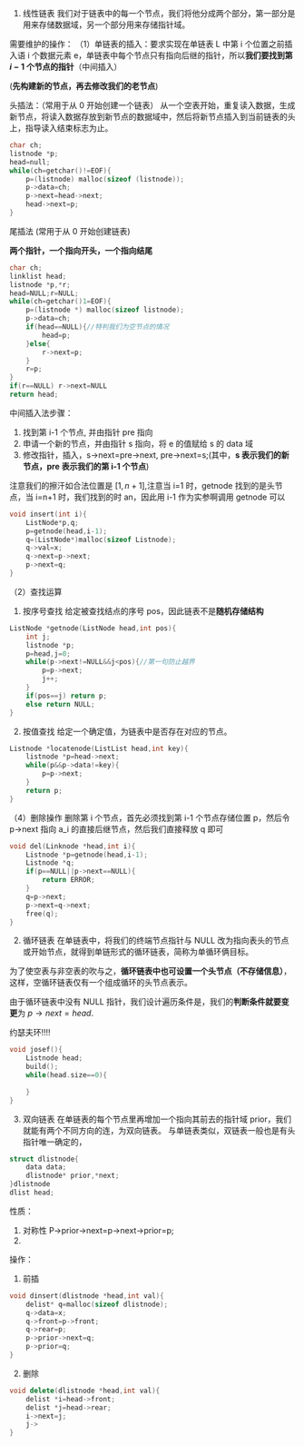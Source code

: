 1. 线性链表
我们对于链表中的每一个节点，我们将他分成两个部分，第一部分是用来存储数据域，另一个部分用来存储指针域。

需要维护的操作：
（1）单链表的插入：要求实现在单链表 L 中第 i 个位置之前插入语 i 个数据元素 e，单链表中每个节点只有指向后继的指针，所以**我们要找到第 $i-1$ 个节点的指针**（中间插入）

(**先构建新的节点，再去修改我们的老节点**)

头插法：（常用于从 0 开始创建一个链表）
从一个空表开始，重复读入数据，生成新节点，将读入数据存放到新节点的数据域中，然后将新节点插入到当前链表的头上，指导读入结束标志为止。
```cpp
char ch;
listnode *p;
head=null;
while(ch=getchar()!=EOF){
	p=(listnode) malloc(sizeof (listnode));
	p->data=ch;
	p->next=head->next;
	head->next=p;
}
```

尾插法 (常用于从 0 开始创建链表)

**两个指针，一个指向开头，一个指向结尾**

```cpp
char ch;
linklist head;
listnode *p,*r;
head=NULL;r=NULL;
while(ch=getchar()1=EOF){
	p=(listnode *) malloc(sizeof listnode);
	p->data=ch;
	if(head==NULL){//特判我们为空节点的情况
		head=p;
	}else{
		r->next=p;
	}
	r=p;
}
if(r==NULL) r->next=NULL
return head;
```




中间插入法步骤：
1. 找到第 i-1 个节点, 并由指针 pre 指向
2. 申请一个新的节点，并由指针 s 指向，将 e 的值赋给 s 的 data 域
3. 修改指针，插入，s->next=pre->next, pre->next=s;(其中，**s 表示我们的新节点，pre 表示我们的第 i-1 个节点**)

注意我们的擦汗如合法位置是 $[1,n+1]$,注意当 i=1 时，getnode 找到的是头节点，当 i=n+1 时，我们找到的时 an，因此用 i-1 作为实参啊调用 getnode 可以

```cpp
void insert(int i){
	ListNode*p,q;
	p=getnode(head,i-1);
	q=(ListNode*)malloc(sizeof Listnode);
	q->val=x;
	q->next=p->next;
	p->next=q;
}
```

（2）查找运算
1. 按序号查找
给定被查找结点的序号 pos，因此链表不是**随机存储结构**
```cpp
ListNode *getnode(ListNode head,int pos){
	int j;
	listnode *p;
	p=head,j=0;
	while(p->next!=NULL&&j<pos){//第一句防止越界
		p=p->next;
		j++;
	}
	if(pos==j) return p;
	else return NULL;
}
```


2. 按值查找
给定一个确定值，为链表中是否存在对应的节点。
```cpp
Listnode *locatenode(ListList head,int key){
	listnode *p=head->next;
	while(p&&p->data!=key){
		p=p->next;
	}
	return p;
}
```

（4）删除操作
删除第 i 个节点，首先必须找到第 i-1 个节点存储位置 p，然后令 p->next 指向 a_i 的直接后继节点，然后我们直接释放 q 即可
```cpp
void del(Linknode *head,int i){
	Listnode *p=getnode(head,i-1);
	Listnode *q;
	if(p==NULL||p->next==NULL){
		return ERROR;
	}
	q=p->next;
	p->next=q->next;
	free(q);
}
```


2. 循环链表
在单链表中，将我们的终端节点指针与 NULL 改为指向表头的节点或开始节点，就得到单链形式的循环链表，简称为单循环俩目标。


为了使空表与非空表的吹与之，**循环链表中也可设置一个头节点（不存储信息）**，这样，空循环链表仅有一个组成循环的头节点表示。

由于循环链表中没有 NULL 指针，我们设计遍历条件是，我们的**判断条件就要变更**为 $p\to next=head$.

约瑟夫环!!!!
```cpp
void josef(){
	Listnode head;
	build();
	while(head.size==0){
		
	}
}
```


3. 双向链表
在单链表的每个节点里再增加一个指向其前去的指针域 prior，我们就能有两个不同方向的连，为双向链表。
与单链表类似，双链表一般也是有头指针唯一确定的，
```cpp
struct dlistnode{
	data data;
	dlistnode* prior,*next;
}dlistnode
dlist head;
```

性质：
1. 对称性
P->prior->next=p->next->prior=p;
2.

操作：
1. 前插
```cpp
void dinsert(dlistnode *head,int val){
	delist* q=malloc(sizeof dlistnode);
	q->data=x;
	q->front=p->front;
	q->rear=p;
	p->prior->next=q;
	p->prior=q;
}
```

2. 删除

```cpp
void delete(dlistnode *head,int val){
	delist *i=head->front;
	delist *j=head->rear;
	i->next=j;
	j->
}
```